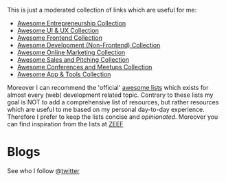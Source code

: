 This is just a moderated collection of links which are useful for me:

* [Awesome Entrepreneurship Collection](entrepreneurship.md)
* [Awesome UI & UX Collection](design.md)
* [Awesome Frontend Collection](frontend.md)
* [Awesome Development (Non-Frontend) Collection](webdev.md)
* [Awesome Online Marketing Collection](marketing.md)
* [Awesome Sales and Pitching Collection](marketing.md)
* [Awesome Conferences and Meetups Collection](connect.md)
* [Awesome App & Tools Collection](apps.md)

Moreover I can recommend the 'official' [awesome lists](https://github.com/sindresorhus/awesome) which exists for almost every (web) development related topic. Contrary to these lists my goal is NOT to add a comprehensive list of resources, but rather resources which are useful to me based on my personal day-to-day experience. Therefore I prefer to keep the lists concise and *opinionated*. Moreover you can find inspiration from the lists at [ZEEF](https://zeef.com/)

# Blogs

See who I follow @[twitter](https://twitter.com/matthias_rampup/following) 